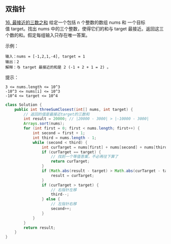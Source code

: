 ## 双指针
[16. 最接近的三数之和](https://leetcode-cn.com/problems/3sum-closest/)
给定一个包括 n 个整数的数组 nums 和 一个目标值 target。找出 nums 中的三个整数，使得它们的和与 target 最接近。返回这三个数的和。假定每组输入只存在唯一答案。

示例：
```text
输入：nums = [-1,2,1,-4], target = 1
输出：2
解释：与 target 最接近的和是 2 (-1 + 2 + 1 = 2) 。
```

提示：
```text
3 <= nums.length <= 10^3
-10^3 <= nums[i] <= 10^3
-10^4 <= target <= 10^4
```

```java
class Solution {
    public int threeSumClosest(int[] nums, int target) {
        // 返回的值是最接近target的三数和
        int result = 20000; // |20000 - 3000| > |-10000 - 3000|
        Arrays.sort(nums);
        for (int first = 0; first < nums.length; first++) {
            int second = first + 1;
            int third = nums.length - 1;
            while (second < third) {
                int curTarget = nums[first] + nums[second] + nums[third];
                if (curTarget == target) {
                    // 找到一个等值答案，不必再往下算了
                    return curTarget;
                }
                if (Math.abs(result - target) > Math.abs(curTarget - target)) {
                    result = curTarget;
                }
                if (curTarget > target) {
                    // 右指针左移
                    third--;
                } else {
                    // 左指针右移
                    second++;
                }
            }
        }
        return result;
    }
}
```